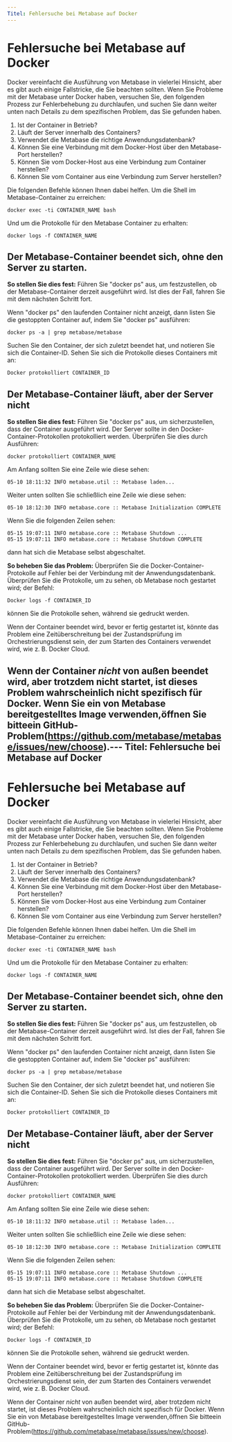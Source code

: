 ```yaml
---
Titel: Fehlersuche bei Metabase auf Docker
---
```



# Fehlersuche bei Metabase auf Docker


Docker vereinfacht die Ausführung von Metabase in vielerlei Hinsicht, aber es gibt auch einige Fallstricke, die Sie beachten sollten. Wenn Sie Probleme mit der Metabase unter Docker haben, versuchen Sie, den folgenden Prozess zur Fehlerbehebung zu durchlaufen, und suchen Sie dann weiter unten nach Details zu dem spezifischen Problem, das Sie gefunden haben.


1. Ist der Container in Betrieb?
2. Läuft der Server innerhalb des Containers?
3. Verwendet die Metabase die richtige Anwendungsdatenbank?
4. Können Sie eine Verbindung mit dem Docker-Host über den Metabase-Port herstellen?
5. Können Sie vom Docker-Host aus eine Verbindung zum Container herstellen?
6. Können Sie vom Container aus eine Verbindung zum Server herstellen?


Die folgenden Befehle können Ihnen dabei helfen. Um die Shell im Metabase-Container zu erreichen:


```
docker exec -ti CONTAINER_NAME bash
```


Und um die Protokolle für den Metabase Container zu erhalten:


```
docker logs -f CONTAINER_NAME
```


## Der Metabase-Container beendet sich, ohne den Server zu starten.


**So stellen Sie dies fest:** Führen Sie "docker ps" aus, um festzustellen, ob der Metabase-Container derzeit ausgeführt wird. Ist dies der Fall, fahren Sie mit dem nächsten Schritt fort.


Wenn "docker ps" den laufenden Container nicht anzeigt, dann listen Sie die gestoppten Container auf, indem Sie "docker ps" ausführen:


```
docker ps -a | grep metabase/metabase
```


Suchen Sie den Container, der sich zuletzt beendet hat, und notieren Sie sich die Container-ID. Sehen Sie sich die Protokolle dieses Containers mit an:


```
Docker protokolliert CONTAINER_ID
```


## Der Metabase-Container läuft, aber der Server nicht


**So stellen Sie dies fest:** Führen Sie "docker ps" aus, um sicherzustellen, dass der Container ausgeführt wird. Der Server sollte in den Docker-Container-Protokollen protokolliert werden. Überprüfen Sie dies durch Ausführen:


```
docker protokolliert CONTAINER_NAME
```


Am Anfang sollten Sie eine Zeile wie diese sehen:


```
05-10 18:11:32 INFO metabase.util :: Metabase laden...
```


Weiter unten sollten Sie schließlich eine Zeile wie diese sehen:


```
05-10 18:12:30 INFO metabase.core :: Metabase Initialization COMPLETE
```


Wenn Sie die folgenden Zeilen sehen:


```
05-15 19:07:11 INFO metabase.core :: Metabase Shutdown ...
05-15 19:07:11 INFO metabase.core :: Metabase Shutdown COMPLETE
```


dann hat sich die Metabase selbst abgeschaltet.


**So beheben Sie das Problem:** Überprüfen Sie die Docker-Container-Protokolle auf Fehler bei der Verbindung mit der Anwendungsdatenbank. Überprüfen Sie die Protokolle, um zu sehen, ob Metabase noch gestartet wird; der Befehl:


```
Docker logs -f CONTAINER_ID
```


können Sie die Protokolle sehen, während sie gedruckt werden.


Wenn der Container beendet wird, bevor er fertig gestartet ist, könnte das Problem eine Zeitüberschreitung bei der Zustandsprüfung im Orchestrierungsdienst sein, der zum Starten des Containers verwendet wird, wie z. B. Docker Cloud.


Wenn der Container _nicht_ von außen beendet wird, aber trotzdem nicht startet, ist dieses Problem wahrscheinlich nicht spezifisch für Docker. Wenn Sie ein von Metabase bereitgestelltes Image verwenden,öffnen Sie bitteein GitHub-Problem(https://github.com/metabase/metabase/issues/new/choose).---
Titel: Fehlersuche bei Metabase auf Docker
---

# Fehlersuche bei Metabase auf Docker

Docker vereinfacht die Ausführung von Metabase in vielerlei Hinsicht, aber es gibt auch einige Fallstricke, die Sie beachten sollten. Wenn Sie Probleme mit der Metabase unter Docker haben, versuchen Sie, den folgenden Prozess zur Fehlerbehebung zu durchlaufen, und suchen Sie dann weiter unten nach Details zu dem spezifischen Problem, das Sie gefunden haben.

1. Ist der Container in Betrieb?
2. Läuft der Server innerhalb des Containers?
3. Verwendet die Metabase die richtige Anwendungsdatenbank?
4. Können Sie eine Verbindung mit dem Docker-Host über den Metabase-Port herstellen?
5. Können Sie vom Docker-Host aus eine Verbindung zum Container herstellen?
6. Können Sie vom Container aus eine Verbindung zum Server herstellen?

Die folgenden Befehle können Ihnen dabei helfen. Um die Shell im Metabase-Container zu erreichen:

```
docker exec -ti CONTAINER_NAME bash
```

Und um die Protokolle für den Metabase Container zu erhalten:

```
docker logs -f CONTAINER_NAME
```

## Der Metabase-Container beendet sich, ohne den Server zu starten.

**So stellen Sie dies fest:** Führen Sie "docker ps" aus, um festzustellen, ob der Metabase-Container derzeit ausgeführt wird. Ist dies der Fall, fahren Sie mit dem nächsten Schritt fort.

Wenn "docker ps" den laufenden Container nicht anzeigt, dann listen Sie die gestoppten Container auf, indem Sie "docker ps" ausführen:

```
docker ps -a | grep metabase/metabase
```

Suchen Sie den Container, der sich zuletzt beendet hat, und notieren Sie sich die Container-ID. Sehen Sie sich die Protokolle dieses Containers mit an:

```
Docker protokolliert CONTAINER_ID
```

## Der Metabase-Container läuft, aber der Server nicht

**So stellen Sie dies fest:** Führen Sie "docker ps" aus, um sicherzustellen, dass der Container ausgeführt wird. Der Server sollte in den Docker-Container-Protokollen protokolliert werden. Überprüfen Sie dies durch Ausführen:

```
docker protokolliert CONTAINER_NAME
```

Am Anfang sollten Sie eine Zeile wie diese sehen:

```
05-10 18:11:32 INFO metabase.util :: Metabase laden...
```

Weiter unten sollten Sie schließlich eine Zeile wie diese sehen:

```
05-10 18:12:30 INFO metabase.core :: Metabase Initialization COMPLETE
```

Wenn Sie die folgenden Zeilen sehen:

```
05-15 19:07:11 INFO metabase.core :: Metabase Shutdown ...
05-15 19:07:11 INFO metabase.core :: Metabase Shutdown COMPLETE
```

dann hat sich die Metabase selbst abgeschaltet.

**So beheben Sie das Problem:** Überprüfen Sie die Docker-Container-Protokolle auf Fehler bei der Verbindung mit der Anwendungsdatenbank. Überprüfen Sie die Protokolle, um zu sehen, ob Metabase noch gestartet wird; der Befehl:

```
Docker logs -f CONTAINER_ID
```

können Sie die Protokolle sehen, während sie gedruckt werden.

Wenn der Container beendet wird, bevor er fertig gestartet ist, könnte das Problem eine Zeitüberschreitung bei der Zustandsprüfung im Orchestrierungsdienst sein, der zum Starten des Containers verwendet wird, wie z. B. Docker Cloud.

Wenn der Container _nicht_ von außen beendet wird, aber trotzdem nicht startet, ist dieses Problem wahrscheinlich nicht spezifisch für Docker. Wenn Sie ein von Metabase bereitgestelltes Image verwenden,öffnen Sie bitteein GitHub-Problem(https://github.com/metabase/metabase/issues/new/choose).

